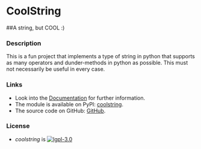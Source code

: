 # CoolString
##A string, but COOL :)

### Description

This is a fun project that implements a type of string in python that supports as many operators and dunder-methods in python as possible.
This must not necessarily be useful in every case.


### Links
* Look into the [Documentation](https://coolstring.readthedocs.io/en/latest/) for further information.
* The module is available on PyPI: [coolstring](https://pypi.org/project/coolstring).
* The source code on GitHub: [GitHub](https://github.com/playlix42/coolstring).

### License

* _coolstring_ is [![lgpl-3.0](https://img.shields.io/badge/license-lgpl__3__0-blue.svg)](LICENSE)
